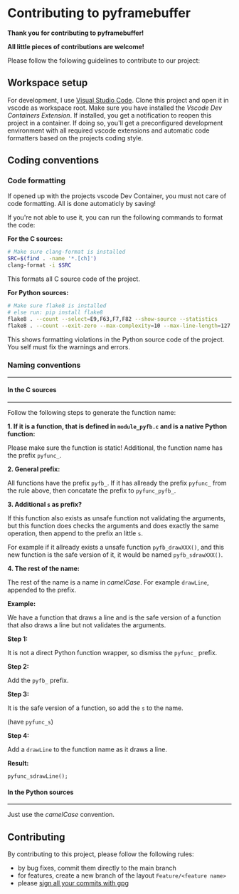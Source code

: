 # Contributing to pyframebuffer

**Thank you for contributing to pyframebuffer!**

**All little pieces of contributions are welcome!**

Please follow the following guidelines to contribute to our project:

## Workspace setup

For development, I use [Visual Studio Code](https://code.visualstudio.com). Clone this project and
open it in vscode as workspace root. Make sure you have installed the *Vscode Dev Containers Extension*.
If installed, you get a notification to reopen this project in a container. If doing so, you'll get a
preconfigured development environment with all required vscode extensions and automatic code formatters
based on the projects coding style.

## Coding conventions

### Code formatting

If opened up with the projects vscode Dev Container, you must not care of code formatting. All is done
automaticly by saving!

If you're not able to use it, you can run the following commands to format the code:

**For the C sources:**

```sh
# Make sure clang-format is installed
SRC=$(find . -name '*.[ch]')
clang-format -i $SRC
```

This formats all C source code of the project.

**For Python sources:**

```sh
# Make sure flake8 is installed
# else run: pip install flake8
flake8 . --count --select=E9,F63,F7,F82 --show-source --statistics
flake8 . --count --exit-zero --max-complexity=10 --max-line-length=127 --statistics
```

This shows formatting violations in the Python source code of the project. You self must fix the warnings and errors.

### Naming conventions

<hr>

#### In the C sources

<hr>

Follow the following steps to generate the function name:

**1. If it is a function, that is defined in `module_pyfb.c` and is a native Python function:**

Please make sure the function is static! Additional, the function name has the prefix `pyfunc_`.

**2. General prefix:**

All functions have the prefix `pyfb_`. If it has allready the prefix `pyfunc_` from the rule above, then concatate the prefix to `pyfunc_pyfb_`.

**3. Additional `s` as prefix?**

If this function also exists as unsafe function not validating the arguments, but this function does checks the arguments and does exactly the same operation, then append to the prefix an little `s`.

For example if it allready exists a unsafe function `pyfb_drawXXX()`, and this new function is the safe version of it, it would be named `pyfb_sdrawXXX()`.

**4. The rest of the name:**

The rest of the name is a name in *camelCase*. For example `drawLine`, appended to the prefix.

**Example:**

We have a function that draws a line and is the safe version of a function that also draws a line but not validates the arguments.

**Step 1:**

It is not a direct Python function wrapper, so dismiss the `pyfunc_` prefix.

**Step 2:**

Add the `pyfb_` prefix.

**Step 3:**

It is the safe version of a function, so add the `s` to the name.

(have `pyfunc_s`)

**Step 4:**

Add a `drawLine` to the function name as it draws a line.

**Result:**

```
pyfunc_sdrawLine();
```

#### In the Python sources

<hr>

Just use the *camelCase* convention.

## Contributing

By contributing to this project, please follow the following rules:

- by bug fixes, commit them directly to the main branch
- for features, create a new branch of the layout `Feature/<feature name>`
- please [sign all your commits with gpg](https://docs.github.com/en/authentication/managing-commit-signature-verification/signing-commits)